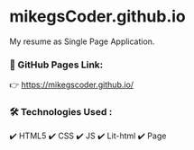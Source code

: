 # mikegsCoder.github.io

My resume as Single Page Application.

### :link: GitHub Pages Link: 
:point_right:  https://mikegscoder.github.io/

### 🛠️ Technologies Used : ###
✔️ HTML5
✔️ CSS
✔️ JS
✔️ Lit-html
✔️ Page